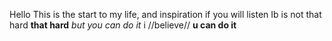 Hello This is the start to my life, and inspiration if you will
listen Ib is not that hard **that hard** *but you can do it* i //believe// **u can do it**
